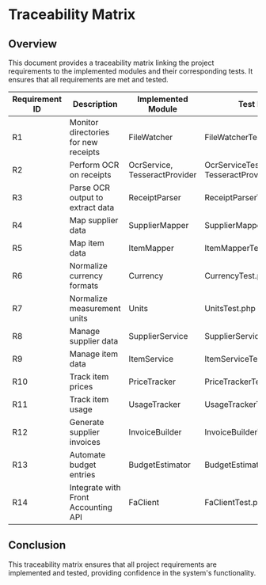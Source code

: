 # Traceability Matrix

## Overview
This document provides a traceability matrix linking the project requirements to the implemented modules and their corresponding tests. It ensures that all requirements are met and tested.

| Requirement ID | Description                                      | Implemented Module       | Test File                          |
|----------------|--------------------------------------------------|--------------------------|-------------------------------------|
| R1             | Monitor directories for new receipts            | FileWatcher              | FileWatcherTest.php                |
| R2             | Perform OCR on receipts                        | OcrService, TesseractProvider | OcrServiceTest.php, TesseractProviderTest.php |
| R3             | Parse OCR output to extract data               | ReceiptParser            | ReceiptParserTest.php              |
| R4             | Map supplier data                              | SupplierMapper           | SupplierMapperTest.php             |
| R5             | Map item data                                  | ItemMapper               | ItemMapperTest.php                 |
| R6             | Normalize currency formats                     | Currency                 | CurrencyTest.php                   |
| R7             | Normalize measurement units                    | Units                    | UnitsTest.php                      |
| R8             | Manage supplier data                           | SupplierService          | SupplierServiceTest.php            |
| R9             | Manage item data                               | ItemService              | ItemServiceTest.php                |
| R10            | Track item prices                              | PriceTracker             | PriceTrackerTest.php               |
| R11            | Track item usage                               | UsageTracker             | UsageTrackerTest.php               |
| R12            | Generate supplier invoices                     | InvoiceBuilder           | InvoiceBuilderTest.php             |
| R13            | Automate budget entries                        | BudgetEstimator          | BudgetEstimatorTest.php            |
| R14            | Integrate with Front Accounting API            | FaClient                 | FaClientTest.php                   |

## Conclusion
This traceability matrix ensures that all project requirements are implemented and tested, providing confidence in the system's functionality.
